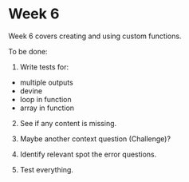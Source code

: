 # Week 6

Week 6 covers creating and using custom functions.


To be done:

1. Write tests for:
 - multiple outputs
 - devine
 - loop in function
 - array in function

2. See if any content is missing.

3. Maybe another context question (Challenge)?

4. Identify relevant spot the error questions.

5. Test everything.
